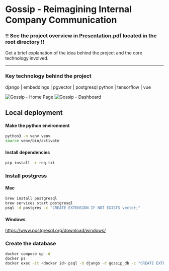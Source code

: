 # Gossip - Reimagining Internal Company Communication

### !! See the project overview in [Presentation.pdf](./Presentation.pdf) located in the root directory !!
Get a brief explanation of the idea behind the project and the core technology involved.

-------

### Key technology behind the project
django | embeddings | pgvector | postgresql python | tensorflow | vue

![Gossip - Home Page](https://github.com/user-attachments/assets/6ee99baa-59ea-4db7-892f-bbfa73e4bf29)
![Gossip - Dashboard](https://github.com/user-attachments/assets/0c0eacdb-6322-4d8f-880a-02fd68376a13)

## Local deployment

#### Make the python environment
```bash
python3 -m venv venv
source venv/bin/activate
```

#### Install dependencies
```bash
pip install -r req.txt
```

### Install postgress
#### Mac
```bash
brew install postgresql
brew services start postgresql
psql -d postgres -c "CREATE EXTENSION IF NOT EXISTS vector;"
```
#### Windows
https://www.postgresql.org/download/windows/

### Create the database
```bash
docker compose up -d
docker ps
docker exec -it <docker id> psql -U django -d gossip_db -c "CREATE EXTENSION IF NOT EXISTS vector;"
```

